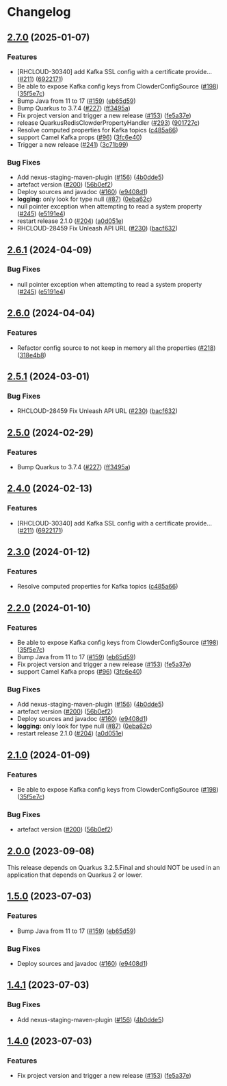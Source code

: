 # Changelog

## [2.7.0](https://github.com/gwenneg/clowder-quarkus-config-source/compare/v2.6.1...v2.7.0) (2025-01-07)


### Features

* [RHCLOUD-30340] add Kafka SSL config with a certificate provide… ([#211](https://github.com/gwenneg/clowder-quarkus-config-source/issues/211)) ([6922171](https://github.com/gwenneg/clowder-quarkus-config-source/commit/69221710f4a9a640093690f3ef09cbb8168ec51f))
* Be able to expose Kafka config keys from ClowderConfigSource ([#198](https://github.com/gwenneg/clowder-quarkus-config-source/issues/198)) ([35f5e7c](https://github.com/gwenneg/clowder-quarkus-config-source/commit/35f5e7cdb425b1b245226a821fa3a088f5168bbf))
* Bump Java from 11 to 17 ([#159](https://github.com/gwenneg/clowder-quarkus-config-source/issues/159)) ([eb65d59](https://github.com/gwenneg/clowder-quarkus-config-source/commit/eb65d5953ddeb52336ed620d6ac45f7e6af1d875))
* Bump Quarkus to 3.7.4 ([#227](https://github.com/gwenneg/clowder-quarkus-config-source/issues/227)) ([ff3495a](https://github.com/gwenneg/clowder-quarkus-config-source/commit/ff3495a16682b25330617ac9a2586b5cc08797eb))
* Fix project version and trigger a new release ([#153](https://github.com/gwenneg/clowder-quarkus-config-source/issues/153)) ([fe5a37e](https://github.com/gwenneg/clowder-quarkus-config-source/commit/fe5a37e04a2c06d332ab2622c2e520a8de76e12d))
* release QuarkusRedisClowderPropertyHandler ([#293](https://github.com/gwenneg/clowder-quarkus-config-source/issues/293)) ([901727c](https://github.com/gwenneg/clowder-quarkus-config-source/commit/901727c8bccb094e71b4944d25022d065b91cb94))
* Resolve computed properties for Kafka topics ([c485a66](https://github.com/gwenneg/clowder-quarkus-config-source/commit/c485a6620ac559303ced114c74fb59dd036177e3))
* support Camel Kafka props ([#96](https://github.com/gwenneg/clowder-quarkus-config-source/issues/96)) ([3fc6e40](https://github.com/gwenneg/clowder-quarkus-config-source/commit/3fc6e40fc919a09017112605fea85368f5658f78))
* Trigger a new release ([#241](https://github.com/gwenneg/clowder-quarkus-config-source/issues/241)) ([3c71b99](https://github.com/gwenneg/clowder-quarkus-config-source/commit/3c71b99f7404f72e236ed89fbb1637319b1155c0))


### Bug Fixes

* Add nexus-staging-maven-plugin ([#156](https://github.com/gwenneg/clowder-quarkus-config-source/issues/156)) ([4b0dde5](https://github.com/gwenneg/clowder-quarkus-config-source/commit/4b0dde5b63b4de87a475503a3ec0b5cc6d5c2f15))
* artefact version ([#200](https://github.com/gwenneg/clowder-quarkus-config-source/issues/200)) ([56b0ef2](https://github.com/gwenneg/clowder-quarkus-config-source/commit/56b0ef23353bff6519b1afec7bde862db69fd72a))
* Deploy sources and javadoc ([#160](https://github.com/gwenneg/clowder-quarkus-config-source/issues/160)) ([e9408d1](https://github.com/gwenneg/clowder-quarkus-config-source/commit/e9408d1f1fffd71c4d6cf8cddad50c9a47301dd3))
* **logging:** only look for type null ([#87](https://github.com/gwenneg/clowder-quarkus-config-source/issues/87)) ([0eba62c](https://github.com/gwenneg/clowder-quarkus-config-source/commit/0eba62c6e484251eabcc1c42de61a52cfdd51f1e))
* null pointer exception when attempting to read a system property ([#245](https://github.com/gwenneg/clowder-quarkus-config-source/issues/245)) ([e5191e4](https://github.com/gwenneg/clowder-quarkus-config-source/commit/e5191e453476374e9d0624bf277b4e163c908348))
* restart release 2.1.0 ([#204](https://github.com/gwenneg/clowder-quarkus-config-source/issues/204)) ([a0d051e](https://github.com/gwenneg/clowder-quarkus-config-source/commit/a0d051e64b8b335293806e15e52cb7fe461363e0))
* RHCLOUD-28459 Fix Unleash API URL ([#230](https://github.com/gwenneg/clowder-quarkus-config-source/issues/230)) ([bacf632](https://github.com/gwenneg/clowder-quarkus-config-source/commit/bacf632827838557937fb5d7f3a7546d8ad97318))

## [2.6.1](https://github.com/RedHatInsights/clowder-quarkus-config-source/compare/v2.6.0...v2.6.1) (2024-04-09)


### Bug Fixes

* null pointer exception when attempting to read a system property ([#245](https://github.com/RedHatInsights/clowder-quarkus-config-source/issues/245)) ([e5191e4](https://github.com/RedHatInsights/clowder-quarkus-config-source/commit/e5191e453476374e9d0624bf277b4e163c908348))

## [2.6.0](https://github.com/RedHatInsights/clowder-quarkus-config-source/compare/v2.5.1...v2.6.0) (2024-04-04)


### Features

* Refactor config source to not keep in memory all the properties ([#218](https://github.com/RedHatInsights/clowder-quarkus-config-source/pull/218)) ([318e4b8](https://github.com/RedHatInsights/clowder-quarkus-config-source/commit/318e4b82c3fcc10ffda22fc496bc5dd681535758))

## [2.5.1](https://github.com/RedHatInsights/clowder-quarkus-config-source/compare/v2.5.0...v2.5.1) (2024-03-01)


### Bug Fixes

* RHCLOUD-28459 Fix Unleash API URL ([#230](https://github.com/RedHatInsights/clowder-quarkus-config-source/issues/230)) ([bacf632](https://github.com/RedHatInsights/clowder-quarkus-config-source/commit/bacf632827838557937fb5d7f3a7546d8ad97318))

## [2.5.0](https://github.com/RedHatInsights/clowder-quarkus-config-source/compare/v2.4.0...v2.5.0) (2024-02-29)


### Features

* Bump Quarkus to 3.7.4 ([#227](https://github.com/RedHatInsights/clowder-quarkus-config-source/issues/227)) ([ff3495a](https://github.com/RedHatInsights/clowder-quarkus-config-source/commit/ff3495a16682b25330617ac9a2586b5cc08797eb))

## [2.4.0](https://github.com/RedHatInsights/clowder-quarkus-config-source/compare/v2.3.0...v2.4.0) (2024-02-13)


### Features

* [RHCLOUD-30340] add Kafka SSL config with a certificate provide… ([#211](https://github.com/RedHatInsights/clowder-quarkus-config-source/issues/211)) ([6922171](https://github.com/RedHatInsights/clowder-quarkus-config-source/commit/69221710f4a9a640093690f3ef09cbb8168ec51f))

## [2.3.0](https://github.com/RedHatInsights/clowder-quarkus-config-source/compare/v2.2.0...v2.3.0) (2024-01-12)


### Features

* Resolve computed properties for Kafka topics ([c485a66](https://github.com/RedHatInsights/clowder-quarkus-config-source/commit/c485a6620ac559303ced114c74fb59dd036177e3))

## [2.2.0](https://github.com/RedHatInsights/clowder-quarkus-config-source/compare/v2.1.0...v2.2.0) (2024-01-10)


### Features

* Be able to expose Kafka config keys from ClowderConfigSource ([#198](https://github.com/RedHatInsights/clowder-quarkus-config-source/issues/198)) ([35f5e7c](https://github.com/RedHatInsights/clowder-quarkus-config-source/commit/35f5e7cdb425b1b245226a821fa3a088f5168bbf))
* Bump Java from 11 to 17 ([#159](https://github.com/RedHatInsights/clowder-quarkus-config-source/issues/159)) ([eb65d59](https://github.com/RedHatInsights/clowder-quarkus-config-source/commit/eb65d5953ddeb52336ed620d6ac45f7e6af1d875))
* Fix project version and trigger a new release ([#153](https://github.com/RedHatInsights/clowder-quarkus-config-source/issues/153)) ([fe5a37e](https://github.com/RedHatInsights/clowder-quarkus-config-source/commit/fe5a37e04a2c06d332ab2622c2e520a8de76e12d))
* support Camel Kafka props ([#96](https://github.com/RedHatInsights/clowder-quarkus-config-source/issues/96)) ([3fc6e40](https://github.com/RedHatInsights/clowder-quarkus-config-source/commit/3fc6e40fc919a09017112605fea85368f5658f78))


### Bug Fixes

* Add nexus-staging-maven-plugin ([#156](https://github.com/RedHatInsights/clowder-quarkus-config-source/issues/156)) ([4b0dde5](https://github.com/RedHatInsights/clowder-quarkus-config-source/commit/4b0dde5b63b4de87a475503a3ec0b5cc6d5c2f15))
* artefact version ([#200](https://github.com/RedHatInsights/clowder-quarkus-config-source/issues/200)) ([56b0ef2](https://github.com/RedHatInsights/clowder-quarkus-config-source/commit/56b0ef23353bff6519b1afec7bde862db69fd72a))
* Deploy sources and javadoc ([#160](https://github.com/RedHatInsights/clowder-quarkus-config-source/issues/160)) ([e9408d1](https://github.com/RedHatInsights/clowder-quarkus-config-source/commit/e9408d1f1fffd71c4d6cf8cddad50c9a47301dd3))
* **logging:** only look for type null ([#87](https://github.com/RedHatInsights/clowder-quarkus-config-source/issues/87)) ([0eba62c](https://github.com/RedHatInsights/clowder-quarkus-config-source/commit/0eba62c6e484251eabcc1c42de61a52cfdd51f1e))
* restart release 2.1.0 ([#204](https://github.com/RedHatInsights/clowder-quarkus-config-source/issues/204)) ([a0d051e](https://github.com/RedHatInsights/clowder-quarkus-config-source/commit/a0d051e64b8b335293806e15e52cb7fe461363e0))

## [2.1.0](https://github.com/RedHatInsights/clowder-quarkus-config-source/compare/v1.5.0...v1.6.0) (2024-01-09)


### Features

* Be able to expose Kafka config keys from ClowderConfigSource ([#198](https://github.com/RedHatInsights/clowder-quarkus-config-source/issues/198)) ([35f5e7c](https://github.com/RedHatInsights/clowder-quarkus-config-source/commit/35f5e7cdb425b1b245226a821fa3a088f5168bbf))


### Bug Fixes

* artefact version ([#200](https://github.com/RedHatInsights/clowder-quarkus-config-source/issues/200)) ([56b0ef2](https://github.com/RedHatInsights/clowder-quarkus-config-source/commit/56b0ef23353bff6519b1afec7bde862db69fd72a))

## [2.0.0](https://github.com/RedHatInsights/clowder-quarkus-config-source/compare/v1.4.1...v1.5.0) (2023-09-08)

This release depends on Quarkus 3.2.5.Final and should NOT be used in an application that depends on Quarkus 2 or lower.

## [1.5.0](https://github.com/RedHatInsights/clowder-quarkus-config-source/compare/v1.4.1...v1.5.0) (2023-07-03)


### Features

* Bump Java from 11 to 17 ([#159](https://github.com/RedHatInsights/clowder-quarkus-config-source/issues/159)) ([eb65d59](https://github.com/RedHatInsights/clowder-quarkus-config-source/commit/eb65d5953ddeb52336ed620d6ac45f7e6af1d875))


### Bug Fixes

* Deploy sources and javadoc ([#160](https://github.com/RedHatInsights/clowder-quarkus-config-source/issues/160)) ([e9408d1](https://github.com/RedHatInsights/clowder-quarkus-config-source/commit/e9408d1f1fffd71c4d6cf8cddad50c9a47301dd3))

## [1.4.1](https://github.com/RedHatInsights/clowder-quarkus-config-source/compare/v1.4.0...v1.4.1) (2023-07-03)


### Bug Fixes

* Add nexus-staging-maven-plugin ([#156](https://github.com/RedHatInsights/clowder-quarkus-config-source/issues/156)) ([4b0dde5](https://github.com/RedHatInsights/clowder-quarkus-config-source/commit/4b0dde5b63b4de87a475503a3ec0b5cc6d5c2f15))

## [1.4.0](https://github.com/RedHatInsights/clowder-quarkus-config-source/compare/v1.3.0...v1.4.0) (2023-07-03)


### Features

* Fix project version and trigger a new release ([#153](https://github.com/RedHatInsights/clowder-quarkus-config-source/issues/153)) ([fe5a37e](https://github.com/RedHatInsights/clowder-quarkus-config-source/commit/fe5a37e04a2c06d332ab2622c2e520a8de76e12d))
